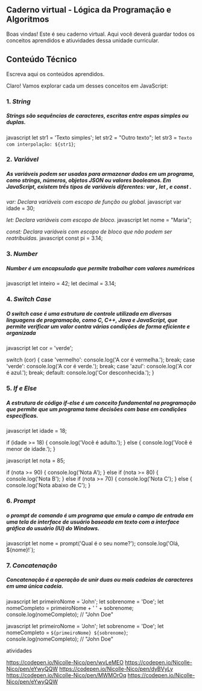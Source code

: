 ## Caderno virtual - Lógica da Programação e Algoritmos
Boas vindas! Este é seu caderno virtual. Aqui você deverá guardar todos os conceitos aprendidos e atiuvidades dessa unidade curricular. 


## Conteúdo Técnico
Escreva aqui os conteúdos aprendidos.

Claro! Vamos explorar cada um desses conceitos em JavaScript:

### 1. *String*

##### Strings são sequências de caracteres, escritas entre aspas simples ou duplas.

javascript
let str1 = 'Texto simples';
let str2 = "Outro texto";
let str3 = `Texto com interpolação: ${str1}`;


### 2. *Variável*

##### As variáveis ​​podem ser usadas para armazenar dados em um programa, como strings, números, objetos JSON ou valores booleanos. Em JavaScript, existem três tipos de variáveis ​​diferentes: var , let , e const .

*var: Declara variáveis com escopo de função ou global.*
  javascript
  var idade = 30;
  

*let: Declara variáveis com escopo de bloco.*
  javascript
  let nome = "Maria";
  

*const: Declara variáveis com escopo de bloco que não podem ser reatribuídas.*
  javascript
  const pi = 3.14;
  

### 3. *Number*
##### Number é um encapsulado que permite trabalhar com valores numéricos

javascript
let inteiro = 42;
let decimal = 3.14;


### 4. *Switch Case*
##### O switch case é uma estrutura de controle utilizada em diversas linguagens de programação, como C, C++, Java e JavaScript, que permite verificar um valor contra várias condições de forma eficiente e organizada


javascript
let cor = 'verde';

switch (cor) {
  case 'vermelho':
    console.log('A cor é vermelha.');
    break;
  case 'verde':
    console.log('A cor é verde.');
    break;
  case 'azul':
    console.log('A cor é azul.');
    break;
  default:
    console.log('Cor desconhecida.');
}


### 5. *If e Else*
##### A estrutura de código if-else é um conceito fundamental na programação que permite que um programa tome decisões com base em condições específicas. 


javascript
let idade = 18;

if (idade >= 18) {
  console.log('Você é adulto.');
} else {
  console.log('Você é menor de idade.');
}



javascript
let nota = 85;

if (nota >= 90) {
  console.log('Nota A');
} else if (nota >= 80) {
  console.log('Nota B');
} else if (nota >= 70) {
  console.log('Nota C');
} else {
  console.log('Nota abaixo de C');
}


### 6. *Prompt*
##### o prompt de comando é um programa que emula o campo de entrada em uma tela de interface de usuário baseada em texto com a interface gráfica do usuário (IU) do Windows. 


javascript
let nome = prompt('Qual é o seu nome?');
console.log('Olá, ${nome}!`);


### 7. *Concatenação*
##### Concatenação é a operação de unir duas ou mais cadeias de caracteres em uma única cadeia. 

  javascript
  let primeiroNome = 'John';
  let sobrenome = 'Doe';
  let nomeCompleto = primeiroNome + ' ' + sobrenome;
  console.log(nomeCompleto); // "John Doe"
  

  javascript
  let primeiroNome = 'John';
  let sobrenome = 'Doe';
  let nomeCompleto = `${primeiroNome} ${sobrenome}`;
  console.log(nomeCompleto); // "John Doe"

atividades

https://codepen.io/Nicolle-Nico/pen/wvLeMEO
https://codepen.io/Nicolle-Nico/pen/eYwyQQW
https://codepen.io/Nicolle-Nico/pen/dyBVyLy
https://codepen.io/Nicolle-Nico/pen/MWMOrOq
https://codepen.io/Nicolle-Nico/pen/eYwyQQW
